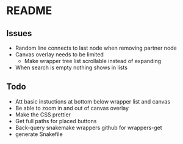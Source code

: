 # README

## Issues

- Random line connects to last node when removing partner node
- Canvas overlay needs to be limited
  - Make wrapper tree list scrollable instead of expanding
- When search is empty nothing shows in lists

## Todo

- Att basic instuctions at bottom below wrapper list and canvas
- Be able to zoom in and out of canvas overlay
- Make the CSS prettier
- Get full paths for placed buttons
- Back-query snakemake wrappers github for wrappers-get
- generate Snakefile